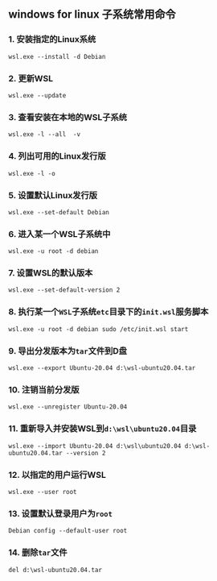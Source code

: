 ## windows for linux 子系统常用命令
### 1. 安装指定的Linux系统
    wsl.exe --install -d Debian
### 2. 更新WSL
    wsl.exe --update
### 3. 查看安装在本地的WSL子系统
    wsl.exe -l --all  -v
### 4. 列出可用的Linux发行版
    wsl.exe -l -o
### 5. 设置默认Linux发行版
    wsl.exe --set-default Debian
### 6. 进入某一个WSL子系统中
    wsl.exe -u root -d debian
### 7. 设置WSL的默认版本
    wsl.exe --set-default-version 2
### 8. 执行某一个`WSL`子系统`etc`目录下的`init.wsl`服务脚本
    wsl.exe -u root -d debian sudo /etc/init.wsl start
### 9. 导出分发版本为`tar`文件到D盘
    wsl.exe --export Ubuntu-20.04 d:\wsl-ubuntu20.04.tar
### 10. 注销当前分发版
    wsl.exe --unregister Ubuntu-20.04
### 11. 重新导入并安装WSL到`d:\wsl\ubuntu20.04`目录
    wsl.exe --import Ubuntu-20.04 d:\wsl\ubuntu20.04 d:\wsl-ubuntu20.04.tar --version 2
### 12. 以指定的用户运行WSL
    wsl.exe --user root
### 13. 设置默认登录用户为`root`
    Debian config --default-user root
### 14. 删除`tar`文件
    del d:\wsl-ubuntu20.04.tar
